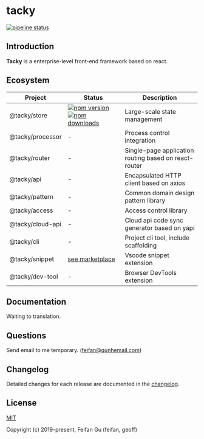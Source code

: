 # tacky
[![pipeline status](https://img.shields.io/travis/com/kujiale/tacky/master.svg?style=flat-square)](https://travis-ci.com/kujiale/tacky)

## Introduction
**Tacky** is a enterprise-level front-end framework based on react.

## Ecosystem
| Project | Status | Description |
|---------|--------|-------------|
| @tacky/store         | [![npm version](https://img.shields.io/npm/v/@tacky/store.svg?style=flat-square)](https://www.npmjs.com/package/@tacky/store) [![npm downloads](https://img.shields.io/npm/dm/@tacky/store.svg?style=flat-square)](https://www.npmjs.com/package/@tacky/store) | Large-scale state management |
| @tacky/processor                | - | Process control integration |
| @tacky/router            | - | Single-page application routing based on react-router |
| @tacky/api         | - | Encapsulated HTTP client based on axios |
| @tacky/pattern | - | Common domain design pattern library |
| @tacky/access | - | Access control library |
| @tacky/cloud-api              | - | Cloud api code sync generator based on yapi |
| @tacky/cli       | - | Project cli tool, include scaffolding |
| @tacky/snippet        | [see marketplace](https://marketplace.visualstudio.com/items?itemName=feifan.tacky-snippets#review-details) | Vscode snippet extension |
| @tacky/dev-tool       | - | Browser DevTools extension |

## Documentation
Waiting to translation.

## Questions
Send email to me temporary. (feifan@qunhemail.com)

## Changelog
Detailed changes for each release are documented in the [changelog](CHANGELOG.md).

## License
[MIT](http://opensource.org/licenses/MIT)

Copyright (c) 2019-present, Feifan Gu (feifan, geoff)
